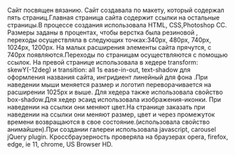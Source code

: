 Сайт посвящен вязанию. 
Сайт создавала по макету, который содержал пять страниц.Главная страница сайта содержит
ссылки на остальные страницы.В процессе создания использовала HTML, CSS,Photoshop CC.
Размеры заданы в процентах, чтобы верстка была резиновой , переходы осуществляла в 
следующих точках:340рх, 480рх, 740рх, 1024рх, 1200рх. На малых расширения элементы сайта
прячутся, с 740рх появляются.Переходы по страницам осуществляются с помощью ссылок.
На превой странице использовала в хедере  transform: skewY(-12deg) и transition:
all 1s ease-in-out, text-shadow для оформления названия сайта, ингридиент линейный для фона .При наведении мыши меняется
размер и логотип переворачивается на расширении 1025рх и выше.
Для хедера также использовала свойство box-shadow.Для хедер эсаид использовала 
изображения-иконки. При наведении на ссылки они меняют цвет.На странице заказать при наведении на ссылки они меняют размер, цвет и через промежуток времени
возвращаются в свое состояние.(использовала свойство анимайшен).При создании галереи использовала javascript, carousel jQuery plugin.
Кроссбраузерность проверяла на браузерах opera, firefox, edge, ie 11, chrome, US Browser HD.